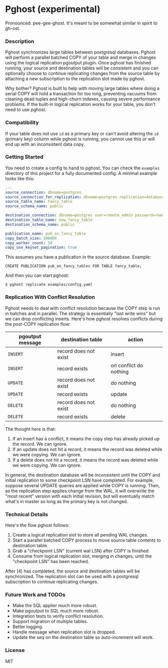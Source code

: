 Pghost (experimental)
======

Pronounced: pee-gee-ghost. It's meant to be somewhat similar in spirit to gh-ost.

### Description

Pghost synchronizes large tables between postgresql databases. Pghost will perform a parallel batched COPY of your table and merge in changes using the logical replication pgoutput plugin. Once pghost has finished running, your source and destination tables will be consistent and you can optionally choose to continue replicating changes from the source table by attaching a new subscription to the replication slot made by pghost.

Why bother? Pghost is built to help with moving large tables where doing a serial COPY will hold a transaction for too long, preventing vacuums from cleaning dead tuples and high-churn indexes, causing severe performance problems. If the built-in logical replication works for your table, you don't need to use pghost.

### Compatibility

If your table does not use `id` as a primary key or can't avoid altering the `id` (primary key) column while pghost is running, you cannot use this or will end up with an inconsistent data copy.

### Getting Started

You need to create a config to hand to pghost. You can check the `examples` directory of this project for a fully documented config. A minimal example looks like this:

```yaml
---
source_connection: dbname=postgres
source_connection_for_replication: dbname=postgres replication=database
source_table_name: fancy_table
source_schema_name: public

destination_connection: dbname=postgres user=remote_admin password=remote_admin host=localhost port=6432
destination_table_name: new_fancy_table
destination_schema_name: public

publication_name: pub_on_fancy_table
copy_batch_size: 100000
copy_worker_count: 10
copy_use_keyset_pagination: true
```

This assumes you have a publication in the source database. Example:

```
CREATE PUBLICATION pub_on_fancy_tables FOR TABLE fancy_table;
```

And then you can start pghost:

```
$ pghost replicate examples/config.yaml
```

### Replication With Conflict Resolution

Pghost needs to deal with conflict resolution because the COPY step is run in batches and in parallel. The strategy is essentially "last write wins" but we can drop conflicting inserts. Here's how pghost resolves conflicts during the post-COPY replication flow:

| pgoutput message | destination table | action |
|------------------|-------------------|--------|
| `INSERT`   | record does not exist  | insert |
| `INSERT`   | record exists          | on conflict do nothing |
| `UPDATE`   | record does not exist  | do nothing |
| `UPDATE`   | record exists          | update |
| `DELETE`   | record does not exist  | do nothing |
| `DELETE`   | record exists          | delete |

The thought here is that:
1. If an insert has a conflict, it means the copy step has already picked up the record. We can ignore.
2. If an update does not hit a record, it means the record was deleted while we were copying. We can ignore.
3. If a delete does not hit a record, it means the record was deleted while we were copying. We can ignore.

In general, the destination database will be inconsistent until the COPY and initial replication to some checkpoint LSN have completed. For example, suppose several UPDATE queries are applied while COPY is running. Then, as the replication step applies change from the WAL, it will overwrite the "most recent" version with each initial revision, but will eventually match what's in master so long as the primary key is not changed.

### Technical Details

Here's the flow pghost follows:

1. Create a logical replication slot to store all pending WAL changes.
2. Start a parallel batched COPY process to move source table contents to destination table.
3. Grab a "checkpoint LSN" (current wal LSN) after COPY is finished.
4. Consume from logical replication slot, merging in changes, until the "checkpoint LSN" has been reached.

After (4) has completed, the source and destination tables will be synchronized. The replication slot can be used with a postgresql subscription to continue replicating changes.

### Future Work and TODOs

- Make the SQL applier much more robust.
- Make pgoutput to SQL much more robust.
- Integration tests to verify conflict resolution.
- Support migration of multiple tables.
- Better logging.
- Handle message when replication slot is dropped.
- Update the seq on the destination table so auto-increment will work.

### License

MIT
